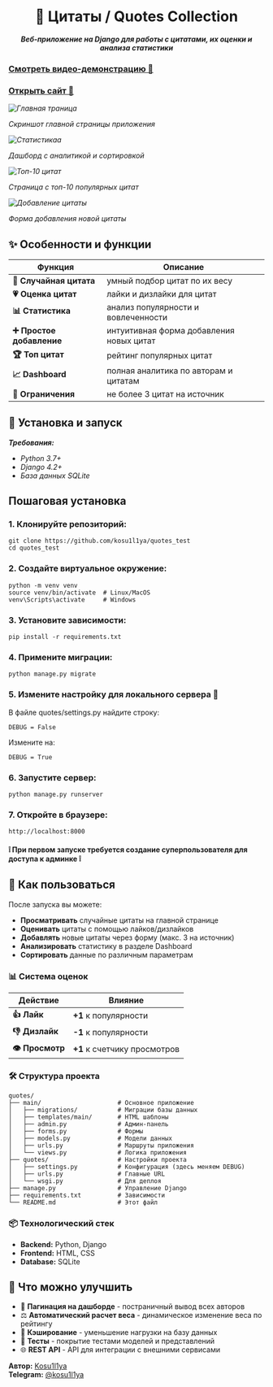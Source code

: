 <div align="center">

# 🐷 Цитаты / Quotes Collection
_**Веб-приложение на Django для работы с цитатами, их оценки и анализа статистики**_
</div>

### [Смотреть видео-демонстрацию 🎀](https://disk.yandex.ru/i/FldZ5hq4Ko6Tuw)
### [Открыть сайт 🧠](https://kosu1l1ya.pythonanywhere.com)

_![Главная траница](screenshots/home.jpg)_

*Скриншот главной страницы приложения*


_![Статистикаа](screenshots/dashboard.png)_

*Дашборд с аналитикой и сортировкой*


_![Топ-10 цитат](screenshots/popular.png)_

*Страница с топ-10 популярных цитат*


_![Добавление цитаты](screenshots/add_quote.jpg)_

*Форма добавления новой цитаты*

## ✨ Особенности и функции

| Функция | Описание |
|---------|----------|
| __🧊 Случайная цитата__  | умный подбор цитат по их весу |
| __💗 Оценка цитат__ | лайки и дизлайки для цитат |
| __📊 Статистика__ | анализ популярности и вовлеченности |
| __➕ Простое добавление__ | интуитивная форма добавления новых цитат  |
| __🏆 Топ цитат__ | рейтинг популярных цитат |
| __📈 Dashboard__ | полная аналитика по авторам и цитатам |
|__💎 Ограничения__ | не более 3 цитат на источник |


	
## 🚀 Установка и запуск
 **_Требования:_**
* _Python 3.7+_
* _Django 4.2+_
* _База данных SQLite_

## Пошаговая установка
### 1. Клонируйте репозиторий:
```
git clone https://github.com/kosu1l1ya/quotes_test
cd quotes_test
```
### 2. Создайте виртуальное окружение:
```
python -m venv venv
source venv/bin/activate  # Linux/MacOS
venv\Scripts\activate     # Windows
```
### 3. Установите зависимости:
```
pip install -r requirements.txt
```
### 4. Примените миграции:
```
python manage.py migrate
```
### 5. Измените настройку для локального сервера 🔧 
В файле quotes/settings.py найдите строку:
```
DEBUG = False
```
Измените на:
```
DEBUG = True
```
### 6. Запустите сервер:
```
python manage.py runserver
```
### 7. Откройте в браузере:
```
http://localhost:8000
```
#### ❕ При первом запуске требуется создание суперпользователя для доступа к админке ❕

## 🎯 Как пользоваться

После запуска вы можете:
- **Просматривать** случайные цитаты на главной странице
- **Оценивать** цитаты с помощью лайков/дизлайков
- **Добавлять** новые цитаты через форму (макс. 3 на источник)
- **Анализировать** статистику в разделе Dashboard
- **Сортировать** данные по различным параметрам

### 📊 Система оценок

| Действие | Влияние |
|----------|---------|
| __👍 Лайк__ | __+1__ к популярности |
| __👎 Дизлайк__ | __-1__ к популярности |
| __👁 Просмотр__ | __+1__ к счетчику просмотров |
### 🛠️ Структура проекта
```
quotes/
├── main/                     # Основное приложение
│   ├── migrations/           # Миграции базы данных
│   ├── templates/main/       # HTML шаблоны
│   ├── admin.py              # Админ-панель
│   ├── forms.py              # Формы
│   ├── models.py             # Модели данных
│   ├── urls.py               # Маршруты приложения
│   └── views.py              # Логика приложения
├── quotes/                   # Настройки проекта
│   ├── settings.py           # Конфигурация (здесь меняем DEBUG)
│   ├── urls.py               # Главные URL
│   └── wsgi.py               # Для деплоя
├── manage.py                 # Управление Django
├── requirements.txt          # Зависимости
└── README.md                 # Этот файл

```
### 📦 Технологический стек
- **Backend:** Python, Django
- **Frontend:** HTML, CSS 
- **Database:** SQLite 

## 🔮 Что можно улучшить

- 📄 **Пагинация на дашборде** - постраничный вывод всех авторов
- ⚖️ **Автоматический расчет веса** - динамическое изменение веса по рейтингу  
- 🚀 **Кэширование** - уменьшение нагрузки на базу данных
- 🧪 **Тесты** - покрытие тестами моделей и представлений
- 🌐 **REST API** - API для интеграции с внешними сервисами

**Автор:** [Kosu1l1ya](https://github.com/Kosu1l1ya)  
**Telegram:** [@kosu1l1ya](https://t.me/kosu1l1ya) 
